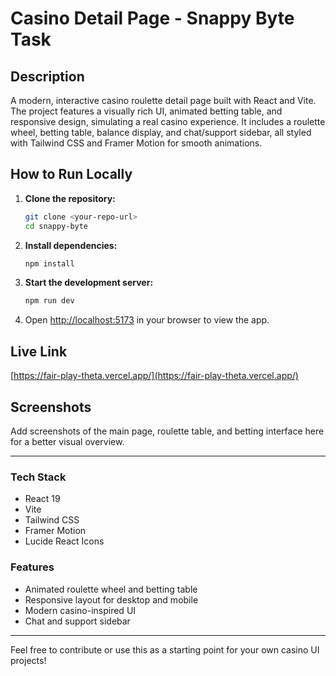 # Casino Detail Page - Snappy Byte Task

## Description
A modern, interactive casino roulette detail page built with React and Vite. The project features a visually rich UI, animated betting table, and responsive design, simulating a real casino experience. It includes a roulette wheel, betting table, balance display, and chat/support sidebar, all styled with Tailwind CSS and Framer Motion for smooth animations.

## How to Run Locally

1. **Clone the repository:**
   ```bash
   git clone <your-repo-url>
   cd snappy-byte
   ```
2. **Install dependencies:**
   ```bash
   npm install
   ```
3. **Start the development server:**
   ```bash
   npm run dev
   ```
4. Open [http://localhost:5173](http://localhost:5173) in your browser to view the app.

## Live Link
[https://fair-play-theta.vercel.app/](https://fair-play-theta.vercel.app/)

## Screenshots
Add screenshots of the main page, roulette table, and betting interface here for a better visual overview.

---

### Tech Stack
- React 19
- Vite
- Tailwind CSS
- Framer Motion
- Lucide React Icons

### Features
- Animated roulette wheel and betting table
- Responsive layout for desktop and mobile
- Modern casino-inspired UI
- Chat and support sidebar

---

Feel free to contribute or use this as a starting point for your own casino UI projects!
